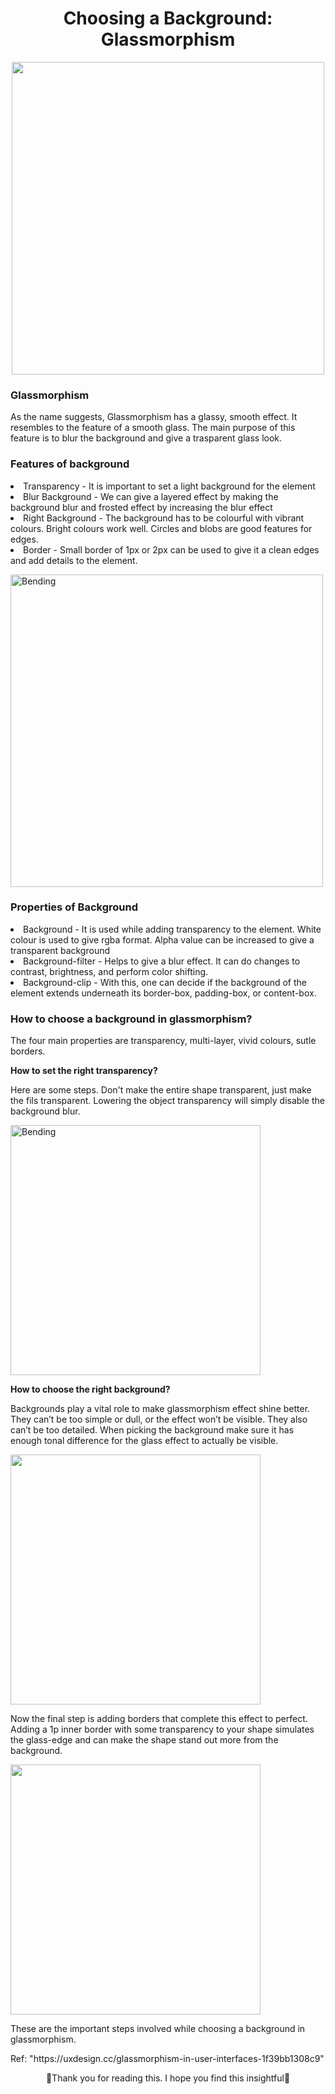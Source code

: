 <h1 align="center"> Choosing a Background: Glassmorphism</h1>
<p align="center">
  <img width="500"  src="https://user-images.githubusercontent.com/75171535/135751977-b6137ff7-606c-4caa-9dca-40f3f2ca35ca.jpg">
</p>
<h3 allign="left">Glassmorphism</h3>
<p>As the name suggests, Glassmorphism has a glassy, smooth effect. It resembles to the feature of a smooth glass. The main purpose of this feature is to blur the background and give a trasparent glass look.</p>
 <h3 allign="left"><b>Features of background</b></h3>
  <li>Transparency - It is important to set a light background for the element</li>
  <li>Blur Background - We can give a layered effect by making the background blur and frosted effect by increasing the blur effect</li>
  <li>Right Background - The background has to be colourful with vibrant colours. Bright colours work well. Circles and blobs are good features for edges.</li>
  <li>Border - Small border of 1px or 2px can be used to give it a clean edges and add details to the element.</li>
  </p>
  <img width="500" title="Bending" src="https://user-images.githubusercontent.com/75171535/135753120-12f21525-b8ca-4266-8fc3-b31924c3bbee.jpg">
 
<h3 align="left">Properties of Background</h3>
<li>Background - It is used while adding transparency to the element. White colour is used to give rgba format. Alpha value can be increased to give a transparent background</li>
<li>Background-filter - Helps to give a blur effect. It can do changes to contrast, brightness, and perform color shifting. </li>
<li>Background-clip - With this, one can decide if the background of the element extends underneath its border-box, padding-box, or content-box.</li>
<h3><b>How to choose a background in glassmorphism?</b></h3>
<p> The four main properties are transparency, multi-layer, vivid colours, sutle borders. </p> 
<p><b> How to set the right transparency? </b></p><p> Here are some steps. Don't make the entire shape transparent, just make the fils transparent. Lowering the object transparency will simply disable the background blur.</p>
<img width="400" title="Bending" src="https://user-images.githubusercontent.com/75171535/135755241-97cdcea3-a38b-4ce8-8808-b15ecd48db94.png">

<p><b>How to choose the right background?</b> </p><p>Backgrounds play a vital role to make glassmorphism effect shine better. They can’t be too simple or dull, or the effect won’t be visible. They also can’t be too detailed. When picking the background make sure it has enough tonal difference for the glass effect to actually be visible.</p>
 <img width="400" src="https://user-images.githubusercontent.com/75171535/135754964-5e4cf0a3-3e46-442d-9f33-1a0e72fdcde4.jpg">
 <p>Now the final step is adding borders that complete this effect to perfect. Adding a 1p inner border with some transparency to your shape simulates the glass-edge and can make the shape stand out more from the background.</p>
 <img width="400" src="https://user-images.githubusercontent.com/75171535/135755384-7e1d4498-dc19-41ab-b062-8f07add3f048.jpg">
 <p>These are the important steps involved while choosing a background in glassmorphism.</p>
<p> Ref: "https://uxdesign.cc/glassmorphism-in-user-interfaces-1f39bb1308c9" </p>
<p align="center"></b>🎉Thank you for reading this. I hope you find this insightful🎉 </b>
